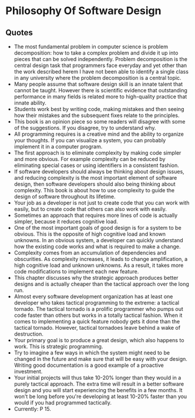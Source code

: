 # Philosophy Of Software Design

## Quotes
- The most fundamental problem in computer science is problem decomposition: how to take a complex problem and divide it up into pieces that can be solved independently. Problem decomposition is the central design task that programmers face everyday and yet other than the work described herem I have not been able to identify a single class in any university where the problem decomposition is a central topic.
- Many people assume that software design skill is an innate talent that cannot be taught. However there is scientific evidence that outstanding performance in many fields is related more to high-quality practice that innate ability.
- Students work best by writing code, making mistakes and then seeing how their mistakes and the subsequent fixes relate to the principles.
- This book is an opinion piece so some readers will disagree with some of the suggestions. If you disagree, try to understand why.
- All programming requires is a creative mind and the ability to organize your thoughts. If you can visualize a system, you can probably implement it in a computer program.
- The first approach is to eliminate complexity by making code simpler and more obvious. For example complexity can be reduced by eliminating special cases or using identifiers in a consistent fashion.
- If software developers should always be thinking about design issues, and reducing complexity is the most important element of software design, then software developers should also being thinking about complexity. This book is about how to use complexity to guide the design of software throughout its lifetime.
- Your job as a developer is not just to create code that you can work with easily, but to create code that others can also work with easily.
- Sometimes an approach that requires more lines of code is actually simpler, because it reduces cognitive load.
- One of the most important goals of good design is for a system to be obvious. This is the opposite of high cognitive load and known unknowns. In an obvious system, a developer can quickly understand how the existing code works and what is required to make a change.
- Complexity comes from an accumulation of dependencies and obscurities. As complexity increases, it leads to change amplification, a high cognitive load and unknown unknowns. As a result, it takes more code modifications to implement each new feature.
- This chapter discusses why the strategic approach produces better designs and is actually cheaper than the tactical approach over the long run.
- Almost every software development organization has at least one developer who takes tactical programming to the extreme: a tactical tornado. The tactical tornado is a prolific programmer who pumps out code faster than others but works in a totally tactical fashion. When it comes to implementing a quick feature nobody gets it done than the tactical tornado. However, tactical tornadoes leave behind a wake of destruction.
- Your primary goal is to produce a great design, which also happens to work. This is strategic programming.
- Try to imagine a few ways in which the system might need to be changed in the future and make sure that will be easy with your design. Writing good documentation is a good example of a proactive investment.
- Your initial projects will thus take 10-20% longer than they would in a purely tactical approach. The extra time will result in a better software design and you will start experiencing the benefits in a few months. It won't be long before you're developing at least 10-20% faster than you would if you had programmed tactically.
- Currently: P 15.
